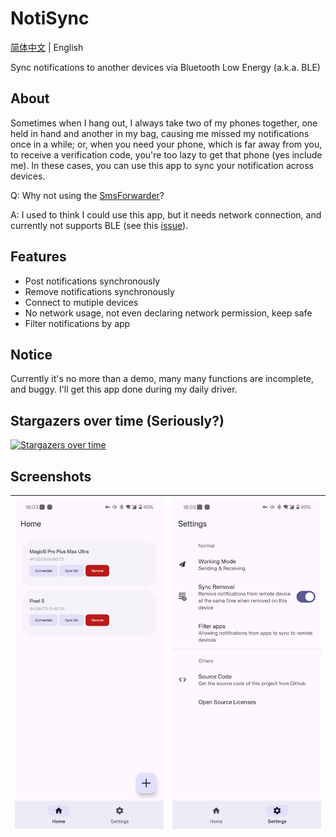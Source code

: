 # NotiSync

[简体中文](README.MD) | English

Sync notifications to another devices via Bluetooth Low Energy (a.k.a. BLE)

## About

Sometimes when I hang out, I always take two of my phones together, one held in hand and another in my bag, causing me missed my notifications once in a while; or, when you need your phone, which is far away from you, to receive a verification code, you're too lazy to get that phone (yes include me). In these cases, you can use this app to sync your notification across devices.

Q: Why not using the [SmsForwarder](https://github.com/pppscn/SmsForwarder)?

A: I used to think I could use this app, but it needs network connection, and currently not supports BLE (see this [issue](https://github.com/pppscn/SmsForwarder/issues/450)).

## Features

+ Post notifications synchronously
+ Remove notifications synchronously
+ Connect to mutiple devices
+ No network usage, not even declaring network permission, keep safe
+ Filter notifications by app

## Notice

Currently it's no more than a demo, many many functions are incomplete, and buggy. I'll get this app done during my daily driver.

## Stargazers over time (Seriously?)

[![Stargazers over time](https://starchart.cc/gitofleonardo/NotiSync.svg)](https://starchart.cc/gitofleonardo/NotiSync)

## Screenshots

| ![scr1](raw/screenshot_homepage_eng.png) | ![scr2](raw/screenshot_settings_eng.png)|
| -- | -- |